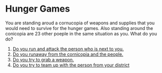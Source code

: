 # Hunger Games
You are standing aroud a cornucopia of weapons and supplies that you would need to survive for the hunger games. Also standing around the conicopia are 23 other poeple in the same situation as you. What do you do?
1. [Do you run and attack the person who is next to you.](die.md)
2. [Do you runaway from the cornicopia and the people.](terrain-choice.md)
3. [Do you try to grab a weapon.](someone-dying.md)
4. [Do you try to team up with the person from your district](team-up.md)


